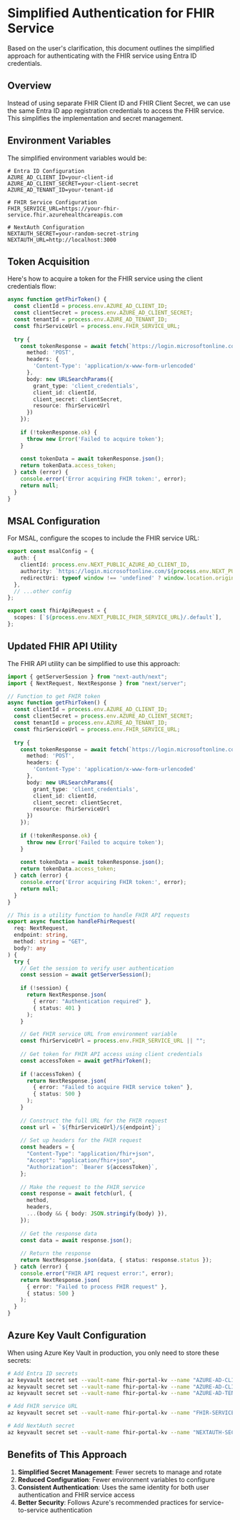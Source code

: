 # Simplified Authentication for FHIR Service

Based on the user's clarification, this document outlines the simplified approach for authenticating with the FHIR service using Entra ID credentials.

## Overview

Instead of using separate FHIR Client ID and FHIR Client Secret, we can use the same Entra ID app registration credentials to access the FHIR service. This simplifies the implementation and secret management.

## Environment Variables

The simplified environment variables would be:

```
# Entra ID Configuration
AZURE_AD_CLIENT_ID=your-client-id
AZURE_AD_CLIENT_SECRET=your-client-secret
AZURE_AD_TENANT_ID=your-tenant-id

# FHIR Service Configuration
FHIR_SERVICE_URL=https://your-fhir-service.fhir.azurehealthcareapis.com

# NextAuth Configuration
NEXTAUTH_SECRET=your-random-secret-string
NEXTAUTH_URL=http://localhost:3000
```

## Token Acquisition

Here's how to acquire a token for the FHIR service using the client credentials flow:

```typescript
async function getFhirToken() {
  const clientId = process.env.AZURE_AD_CLIENT_ID;
  const clientSecret = process.env.AZURE_AD_CLIENT_SECRET;
  const tenantId = process.env.AZURE_AD_TENANT_ID;
  const fhirServiceUrl = process.env.FHIR_SERVICE_URL;
  
  try {
    const tokenResponse = await fetch(`https://login.microsoftonline.com/${tenantId}/oauth2/token`, {
      method: 'POST',
      headers: {
        'Content-Type': 'application/x-www-form-urlencoded'
      },
      body: new URLSearchParams({
        grant_type: 'client_credentials',
        client_id: clientId,
        client_secret: clientSecret,
        resource: fhirServiceUrl
      })
    });
    
    if (!tokenResponse.ok) {
      throw new Error('Failed to acquire token');
    }
    
    const tokenData = await tokenResponse.json();
    return tokenData.access_token;
  } catch (error) {
    console.error('Error acquiring FHIR token:', error);
    return null;
  }
}
```

## MSAL Configuration

For MSAL, configure the scopes to include the FHIR service URL:

```typescript
export const msalConfig = {
  auth: {
    clientId: process.env.NEXT_PUBLIC_AZURE_AD_CLIENT_ID,
    authority: `https://login.microsoftonline.com/${process.env.NEXT_PUBLIC_AZURE_AD_TENANT_ID}`,
    redirectUri: typeof window !== 'undefined' ? window.location.origin : "",
  },
  // ...other config
};

export const fhirApiRequest = {
  scopes: [`${process.env.NEXT_PUBLIC_FHIR_SERVICE_URL}/.default`],
};
```

## Updated FHIR API Utility

The FHIR API utility can be simplified to use this approach:

```typescript
import { getServerSession } from "next-auth/next";
import { NextRequest, NextResponse } from "next/server";

// Function to get FHIR token
async function getFhirToken() {
  const clientId = process.env.AZURE_AD_CLIENT_ID;
  const clientSecret = process.env.AZURE_AD_CLIENT_SECRET;
  const tenantId = process.env.AZURE_AD_TENANT_ID;
  const fhirServiceUrl = process.env.FHIR_SERVICE_URL;
  
  try {
    const tokenResponse = await fetch(`https://login.microsoftonline.com/${tenantId}/oauth2/token`, {
      method: 'POST',
      headers: {
        'Content-Type': 'application/x-www-form-urlencoded'
      },
      body: new URLSearchParams({
        grant_type: 'client_credentials',
        client_id: clientId,
        client_secret: clientSecret,
        resource: fhirServiceUrl
      })
    });
    
    if (!tokenResponse.ok) {
      throw new Error('Failed to acquire token');
    }
    
    const tokenData = await tokenResponse.json();
    return tokenData.access_token;
  } catch (error) {
    console.error('Error acquiring FHIR token:', error);
    return null;
  }
}

// This is a utility function to handle FHIR API requests
export async function handleFhirRequest(
  req: NextRequest,
  endpoint: string,
  method: string = "GET",
  body?: any
) {
  try {
    // Get the session to verify user authentication
    const session = await getServerSession();
    
    if (!session) {
      return NextResponse.json(
        { error: "Authentication required" },
        { status: 401 }
      );
    }

    // Get FHIR service URL from environment variable
    const fhirServiceUrl = process.env.FHIR_SERVICE_URL || "";
    
    // Get token for FHIR API access using client credentials
    const accessToken = await getFhirToken();
    
    if (!accessToken) {
      return NextResponse.json(
        { error: "Failed to acquire FHIR service token" },
        { status: 500 }
      );
    }
    
    // Construct the full URL for the FHIR request
    const url = `${fhirServiceUrl}/${endpoint}`;
    
    // Set up headers for the FHIR request
    const headers = {
      "Content-Type": "application/fhir+json",
      "Accept": "application/fhir+json",
      "Authorization": `Bearer ${accessToken}`,
    };
    
    // Make the request to the FHIR service
    const response = await fetch(url, {
      method,
      headers,
      ...(body && { body: JSON.stringify(body) }),
    });
    
    // Get the response data
    const data = await response.json();
    
    // Return the response
    return NextResponse.json(data, { status: response.status });
  } catch (error) {
    console.error("FHIR API request error:", error);
    return NextResponse.json(
      { error: "Failed to process FHIR request" },
      { status: 500 }
    );
  }
}
```

## Azure Key Vault Configuration

When using Azure Key Vault in production, you only need to store these secrets:

```bash
# Add Entra ID secrets
az keyvault secret set --vault-name fhir-portal-kv --name "AZURE-AD-CLIENT-ID" --value "your-client-id"
az keyvault secret set --vault-name fhir-portal-kv --name "AZURE-AD-CLIENT-SECRET" --value "your-client-secret"
az keyvault secret set --vault-name fhir-portal-kv --name "AZURE-AD-TENANT-ID" --value "your-tenant-id"

# Add FHIR service URL
az keyvault secret set --vault-name fhir-portal-kv --name "FHIR-SERVICE-URL" --value "https://your-fhir-service.fhir.azurehealthcareapis.com"

# Add NextAuth secret
az keyvault secret set --vault-name fhir-portal-kv --name "NEXTAUTH-SECRET" --value "your-random-secret-string"
```

## Benefits of This Approach

1. **Simplified Secret Management**: Fewer secrets to manage and rotate
2. **Reduced Configuration**: Fewer environment variables to configure
3. **Consistent Authentication**: Uses the same identity for both user authentication and FHIR service access
4. **Better Security**: Follows Azure's recommended practices for service-to-service authentication
